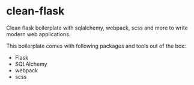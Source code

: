 # clean-flask
Clean flask boilerplate with sqlalchemy, webpack, scss and more to write modern web applications.

This boilerplate comes with following packages and tools out of the box:
- Flask
- SQLAlchemy
- webpack
- scss
